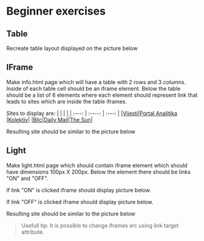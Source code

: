 # Beginner exercises

## Table

Recreate table layout displayed on the picture below

## IFrame

Make info.html page which will have a table with 2 rows and 3 columns. Inside of each table cell should be an iframe element. Below the table should be a list of 6 elements where each element should represent link that leads to sites which are inside the table iframes.

Sites to display are:
| | | |
| :---: | :----: | :---: |
|[Vijesti](​https://www.vijesti.me)|[Portal Analitika](​https://portalanalitika.me/​) |[Kolektiv](​https://kolektiv.me/​)|
|[Blic](​https://www.blic.rs)|[Daily Mail](​https://www.dailymail.co.uk/home/index.html​)|[The Sun](​https://www.thesun.co.uk/)|

Resulting site should be similar to the picture below

## Light

Make light.html page which should contain iframe element which should have dimensions 100px X 200px. Below the element there should be links "ON" and "OFF".

If link "ON" is clicked iframe should display picture below.

If link "OFF" is clicked iframe should display picture below.

Resulting site should be similar to the picture below

> Usefull tip: It is possible to change iframes src using link target attribute.
